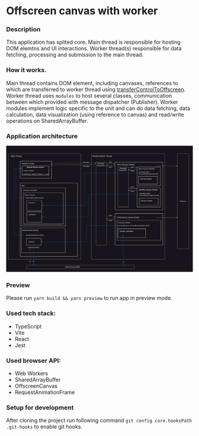 # Offscreen canvas with worker

### Description
This application has splited core. Main thread is responsible for hosting DOM elemtns and UI interactions. Worker thread(s) responsible for data fetching, processing and submission to the main thread.

### How it works.
Main thread contains DOM element, including canvases, references to which are transferred to worker thread using [transferControlToOffscreen](https://developer.mozilla.org/en-US/docs/Web/API/HTMLCanvasElement/transferControlToOffscreen).
Worker thread uses `modules` to host several classes, communication between which provided with message dispatcher (Publisher).
Worker modules implement logic specific to the unit and can do data fetching, data calculation, data visualization (using reference to canvas) and read/write operations on SharedArrayBuffer.


### Application architecture
![img.png](docs/image/application-architecture.png)

### Preview
Please run `yarn build && yarn preview` to run app in preview mode.

### Used tech stack:
- TypeScript
- Vite
- React
- Jest

### Used browser API:
- Web Workers
- SharedArrayBuffer
- OffscreenCanvas
- RequestAnimationFrame

### Setup for development

After cloning the project run following command `git config core.hooksPath .git-hooks` to enable git hooks.

